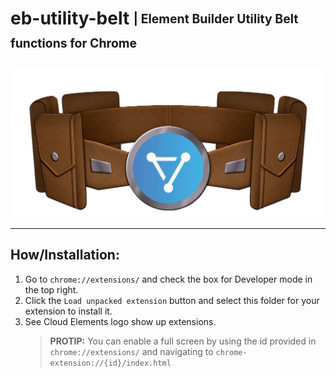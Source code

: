 # eb-utility-belt <sub><sup>| Element Builder Utility Belt functions for Chrome </sup></sub>

![eb-belt](https://github.com/cloud-elements/eb-utility-belt/blob/master/eb-belt.png?raw=true)

--------------------------------------------------------------------------------

## How/Installation:
1. Go to `chrome://extensions/` and check the box for Developer mode in the top right.
2. Click the `Load unpacked extension` button and select this folder for your extension to install it.
3. See Cloud Elements logo show up extensions. 
    > __PROTIP:__ You can enable a full screen by using the id provided in `chrome://extensions/` and navigating to `chrome-extension://{id}/index.html`